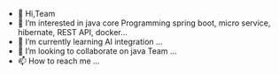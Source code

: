 - 👋 Hi,Team
- 👀 I’m interested in java core Programming spring boot, micro service, hibernate, REST  API, docker...
- 🌱 I’m currently learning AI integration ...
- 💞️ I’m looking to collaborate on java Team ...
- 📫 How to reach me ...

<!---
ModernBeater/ModernBeater is a ✨ special ✨ repository because its `README.md` (this file) appears on your GitHub profile.
You can click the Preview link to take a look at your changes.
--->
